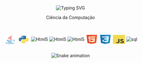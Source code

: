 ###
<div align="center">
<div>
 <img src="https://readme-typing-svg.herokuapp.com?color=%23DD6387&center=true&vCenter=true&lines=Hello!+I+am+Matheus+Achim!;Welcome+to+my+profile!" alt="Typing SVG">
<br>
</div>

<p>
Ciência da Computação
</p>

</div>
 <br>
<div align="center">
  <div style="display: inline_block"><br>
  <img align="center" alt="Java" height="30" width="40" src="https://raw.githubusercontent.com/devicons/devicon/master/icons/java/java-original.svg">
  <img align="center" alt="Python" height="30" width="40" src="https://raw.githubusercontent.com/devicons/devicon/master/icons/python/python-original.svg">
  <img align="center" alt="Html5" height="30" width="40" src="https://cdn.jsdelivr.net/gh/devicons/devicon/icons/dart/dart-original.svg" />
  <img align="center" alt="Html5" height="30" width="40" src="https://cdn.jsdelivr.net/gh/devicons/devicon/icons/flutter/flutter-original.svg" />
  <img align="center" alt="Html5" height="30" width="40" src="https://cdn.jsdelivr.net/gh/devicons/devicon/icons/mysql/mysql-original.svg" />
  <img align="center" alt="Html5" height="30" width="40" src="https://raw.githubusercontent.com/devicons/devicon/master/icons/html5/html5-original.svg">
  <img align="center" alt="Css3" height="30" width="40" src="https://raw.githubusercontent.com/devicons/devicon/master/icons/css3/css3-original.svg">
  <img align="center" alt="Javascript" height="30" width="40" src="https://raw.githubusercontent.com/devicons/devicon/master/icons/javascript/javascript-original.svg">
  <img align="center" alt="sql" height="30" width="40" src="https://cdn.jsdelivr.net/gh/devicons/devicon/icons/mysql/mysql-original-wordmark.svg" />
</div>

 ##

<div>
 
   ![Snake animation](https://github.com/GustRib/GustRib/blob/output/github-contribution-grid-snake.svg)
 
</div>
